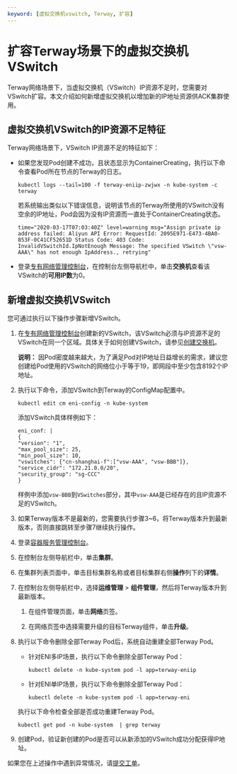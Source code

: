 ```yaml
---
keyword: [虚拟交换机vswitch, Terway, 扩容]
---
```


# 扩容Terway场景下的虚拟交换机VSwitch

Terway网络场景下，当虚拟交换机（VSwitch）IP资源不足时，您需要对VSwitch扩容。本文介绍如何新增虚拟交换机以增加新的IP地址资源供ACK集群使用。

## 虚拟交换机VSwitch的IP资源不足特征

Terway网络场景下，VSwitch IP资源不足的特征如下：

-   如果您发现Pod创建不成功，且状态显示为ContainerCreating，执行以下命令查看Pod所在节点的Terway的日志。

    ```
    kubectl logs --tail=100 -f terway-eniip-zwjwx -n kube-system -c terway
    ```

    若系统输出类似以下错误信息，说明该节点的Terway所使用的VSwitch没有空余的IP地址，Pod会因为没有IP资源而一直处于ContainerCreating状态。

    ```
    time="2020-03-17T07:03:40Z" level=warning msg="Assign private ip address failed: Aliyun API Error: RequestId: 2095E971-E473-4BA0-853F-0C41CF52651D Status Code: 403 Code: InvalidVSwitchId.IpNotEnough Message: The specified VSwitch \"vsw-AAA\" has not enough IpAddress., retrying"
    ```

-   登录[专有网络管理控制台](https://vpc.console.aliyun.com/)，在控制台左侧导航栏中，单击**交换机**查看该VSwitch的**可用IP数**为0。

## 新增虚拟交换机VSwitch

您可通过执行以下操作步骤新增VSwitch。

1.  在[专有网络管理控制台](https://vpc.console.aliyun.com/)创建新的VSwitch，该VSwitch必须与IP资源不足的VSwitch在同一个区域。具体关于如何创建VSwitch，请参见[创建交换机](/cn.zh-CN/专有网络和交换机/管理交换机/创建交换机.md)。

    **说明：** 因Pod密度越来越大，为了满足Pod对IP地址日益增长的需求，建议您创建给Pod使用的VSwitch的网络位小于等于19，即网段中至少包含8192个IP地址。

2.  执行以下命令，添加VSwitch到Terway的ConfigMap配置中。

    ```
    kubectl edit cm eni-config -n kube-system
    ```

    添加VSwitch具体样例如下：

    ```
    eni_conf: |
    {
    "version": "1",
    "max_pool_size": 25,
    "min_pool_size": 10,
    "vswitches": {"cn-shanghai-f":["vsw-AAA", "vsw-BBB"]},
    "service_cidr": "172.21.0.0/20",
    "security_group": "sg-CCC"
    }
    ```

    样例中添加`vsw-BBB`到`VSwitches`部分，其中`vsw-AAA`是已经存在的且IP资源不足的VSwitch。

3.  如果Terway版本不是最新的，您需要执行步骤3~6，将Terway版本升到最新版本，否则直接跳转至步骤7继续执行操作。
4.  登录[容器服务管理控制台](https://cs.console.aliyun.com)。

5.  在控制台左侧导航栏中，单击**集群**。

6.  在集群列表页面中，单击目标集群名称或者目标集群右侧**操作**列下的**详情**。

7.  在控制台左侧导航栏中，选择**运维管理** \> **组件管理**，然后将Terway版本升到最新版本。

    1.  在组件管理页面，单击**网络**页签。

    2.  在网络页签中选择需要升级的目标Terway组件，单击**升级**。

8.  执行以下命令删除全部Terway Pod后，系统自动重建全部Terway Pod。

    -   针对ENI多IP场景，执行以下命令删除全部Terway Pod：

        ```
        kubectl delete -n kube-system pod -l app=terway-eniip
        ```

    -   针对ENI单IP场景，执行以下命令删除全部Terway Pod：

        ```
        kubectl delete -n kube-system pod -l app=terway-eni
        ```

    执行以下命令检查全部是否成功重建Terway Pod。

    ```
    kubectl get pod -n kube-system  | grep terway
    ```

9.  创建Pod，验证新创建的Pod是否可以从新添加的VSwitch成功分配获得IP地址。


如果您在上述操作中遇到异常情况，请[提交工单](https://selfservice.console.aliyun.com/ticket/createIndex)。

